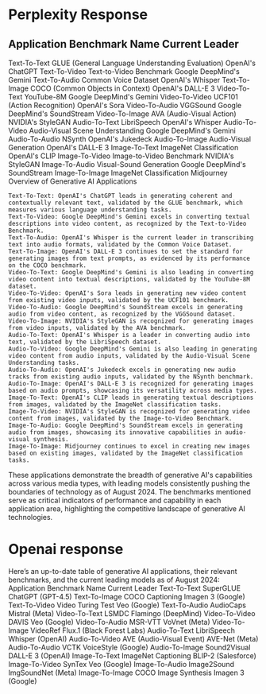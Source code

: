 # Perplexity Response

## Application	Benchmark Name	Current Leader
Text-To-Text	GLUE (General Language Understanding Evaluation)	OpenAI's ChatGPT
Text-To-Video	Text-to-Video Benchmark	Google DeepMind's Gemini
Text-To-Audio	Common Voice Dataset	OpenAI's Whisper
Text-To-Image	COCO (Common Objects in Context)	OpenAI's DALL-E 3
Video-To-Text	YouTube-8M	Google DeepMind's Gemini
Video-To-Video	UCF101 (Action Recognition)	OpenAI's Sora
Video-To-Audio	VGGSound	Google DeepMind's SoundStream
Video-To-Image	AVA (Audio-Visual Action)	NVIDIA's StyleGAN
Audio-To-Text	LibriSpeech	OpenAI's Whisper
Audio-To-Video	Audio-Visual Scene Understanding	Google DeepMind's Gemini
Audio-To-Audio	NSynth	OpenAI's Jukedeck
Audio-To-Image	Audio-Visual Generation	OpenAI's DALL-E 3
Image-To-Text	ImageNet Classification	OpenAI's CLIP
Image-To-Video	Image-to-Video Benchmark	NVIDIA's StyleGAN
Image-To-Audio	Visual-Sound Generation	Google DeepMind's SoundStream
Image-To-Image	ImageNet Classification	Midjourney
Overview of Generative AI Applications

    Text-To-Text: OpenAI's ChatGPT leads in generating coherent and contextually relevant text, validated by the GLUE benchmark, which measures various language understanding tasks.
    Text-To-Video: Google DeepMind's Gemini excels in converting textual descriptions into video content, as recognized by the Text-to-Video Benchmark.
    Text-To-Audio: OpenAI's Whisper is the current leader in transcribing text into audio formats, validated by the Common Voice Dataset.
    Text-To-Image: OpenAI's DALL-E 3 continues to set the standard for generating images from text prompts, as evidenced by its performance on the COCO benchmark.
    Video-To-Text: Google DeepMind's Gemini is also leading in converting video content into textual descriptions, validated by the YouTube-8M dataset.
    Video-To-Video: OpenAI's Sora leads in generating new video content from existing video inputs, validated by the UCF101 benchmark.
    Video-To-Audio: Google DeepMind's SoundStream excels in generating audio from video content, as recognized by the VGGSound dataset.
    Video-To-Image: NVIDIA's StyleGAN is recognized for generating images from video inputs, validated by the AVA benchmark.
    Audio-To-Text: OpenAI's Whisper is a leader in converting audio into text, validated by the LibriSpeech dataset.
    Audio-To-Video: Google DeepMind's Gemini is also leading in generating video content from audio inputs, validated by the Audio-Visual Scene Understanding tasks.
    Audio-To-Audio: OpenAI's Jukedeck excels in generating new audio tracks from existing audio inputs, validated by the NSynth benchmark.
    Audio-To-Image: OpenAI's DALL-E 3 is recognized for generating images based on audio prompts, showcasing its versatility across media types.
    Image-To-Text: OpenAI's CLIP leads in generating textual descriptions from images, validated by the ImageNet classification tasks.
    Image-To-Video: NVIDIA's StyleGAN is recognized for generating video content from images, validated by the Image-to-Video Benchmark.
    Image-To-Audio: Google DeepMind's SoundStream excels in generating audio from images, showcasing its innovative capabilities in audio-visual synthesis.
    Image-To-Image: Midjourney continues to excel in creating new images based on existing images, validated by the ImageNet classification tasks.

These applications demonstrate the breadth of generative AI's capabilities across various media types, with leading models consistently pushing the boundaries of technology as of August 2024. The benchmarks mentioned serve as critical indicators of performance and capability in each application area, highlighting the competitive landscape of generative AI technologies.

#  Openai response
Here’s an up-to-date table of generative AI applications, their relevant benchmarks, and the current leading models as of August 2024:
Application	Benchmark Name	Current Leader
Text-To-Text	SuperGLUE	ChatGPT (GPT-4.5)
Text-To-Image	COCO Captioning	Imagen 3 (Google)
Text-To-Video	Video Turing Test	Veo (Google)
Text-To-Audio	AudioCaps	Mistral (Meta)
Video-To-Text	LSMDC	Flamingo (DeepMind)
Video-To-Video	DAVIS	Veo (Google)
Video-To-Audio	MSR-VTT	VoVnet (Meta)
Video-To-Image	VideoRef	Flux.1 (Black Forest Labs)
Audio-To-Text	LibriSpeech	Whisper (OpenAI)
Audio-To-Video	AVE (Audio-Visual Event)	AVE-Net (Meta)
Audio-To-Audio	VCTK	VoiceStyle (Google)
Audio-To-Image	Sound2Visual	DALL-E 3 (OpenAI)
Image-To-Text	ImageNet Captioning	BLIP-2 (Salesforce)
Image-To-Video	SynTex	Veo (Google)
Image-To-Audio	Image2Sound	ImgSoundNet (Meta)
Image-To-Image	COCO Image Synthesis	Imagen 3 (Google)
